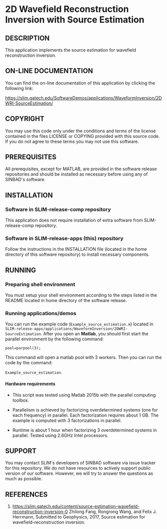 # 2D Wavefield Reconstruction Inversion with Source Estimation
##  DESCRIPTION
This application implements the source estimation for wavefield reconstruction inversion.
##  ON-LINE DOCUMENTATION
 You can find the on-line documentation of this application by clicking the following link:

  <https://slim.gatech.edu/SoftwareDemos/applications/WaveformInversion/2DWRI-SourceEstimation/>
  
##  COPYRIGHT
 You may use this code only under the conditions and terms of the
 license contained in the files LICENSE or COPYING provided with this
 source code. If you do not agree to these terms you may not use this
 software.
##  PREREQUISITES
 All prerequisites, except for MATLAB, are provided in the software
 release repositories and should be installed as necessary before using
 any of SINBAD's software.
##  INSTALLATION
###  Software in SLIM-release-comp repository
 This application does not require installation of extra
 software from SLIM-release-comp repository.
###  Software in SLIM-release-apps (this) repository
 Follow the instructions in the INSTALLATION file (located in the home
 directory of this software repository) to install necessary components.
##  RUNNING
###  Preparing shell environment
 You must setup your shell environment according to the steps listed in
 the README located in home directory of the software release.
###  Running applications/demos
 You can run the example code (`Example_source_estimation.m`) located in `SLIM-release-apps/applications/WaveformInversion/2DWRI-SourceEstimation`. After you open an **Matlab**, you should first start the parallel environment by the following command:

 `pool=parpool(3);`

 This command will open a matlab pool with 3 workers. Then you can run the code by the command:

 `Example_source_estimation`.


####  Hardware requirements
* This script was tested using Matlab 2015b with the parallel computing
toolbox.

* Parallelism is achieved by factorizing overdetermined systems (one for each frequency) in parallel. Each factorization requires about 1 GB. The example is computed with 3 factorizations in parallel.

* Runtime is about 1 hour when factorizing 3 overdetermined systems in parallel. Tested using 2.6GHz Intel processors.

##  SUPPORT
 You may contact SLIM's developers of SINBAD software via issue tracker for this repository. We do not have resources to actively support public version of our software. However, we will try to answer the questions as much as possible.

##  REFERENCES
 1. <https://slim.gatech.edu/content/source-estimation-wavefield-reconstruction-inversion-0> Zhilong Fang, Rongrong Wang, and Felix J. Herrmann, Submitted to Geophysics, 2017, Source estimation for wavefield-reconstruction inversion.
